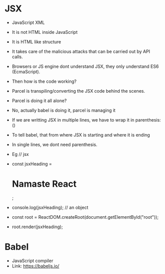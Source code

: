 # JSX
- JavaScript XML
- It is not HTML inside JavaScript
- It is HTML like structure
- It takes care of the malicious attacks that can be carried out by API calls.

- Browsers or JS engine dont understand JSX, they only understand ES6 (EcmaScript).

- Then how is the code working?
- Parcel is transpiling/converting the JSX code behind the scenes.

- Parcel is doing it all alone?
- No, actually babel is doing it, parcel is managing it

- If we are writting JSX in multiple lines, we have to wrap it in parenthesis: ()
- To tell babel, that from where JSX is starting and where it is ending
- In single lines, we dont need parenthesis.

- Eg
// jsx
- const jsxHeading = <h1 id="heading">Namaste React</h1>;
- console.log(jsxHeading); // an object

- const root = ReactDOM.createRoot(document.getElementById("root"));
- root.render(jsxHeading);

# Babel
- JavaScript compiler
- Link: https://babeljs.io/